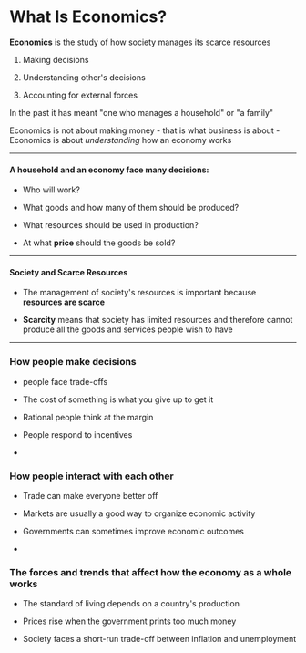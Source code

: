 # What Is Economics?

**Economics** is the study of how society manages its scarce resources

1. Making decisions

2. Understanding other's decisions

3. Accounting for external forces

In the past it has meant "one who manages a household" or "a family"

Economics is not about making money - that is what business is about - Economics is about *understanding* how an economy works

***

#### A household and an economy face many decisions:

- Who will work?

- What goods and how many of them should be produced?

- What resources should be used in production?

- At what **price** should the goods be sold?

***

#### Society and Scarce Resources

- The management of society's resources is important because **resources are scarce**

- **Scarcity** means that society has limited resources and therefore cannot produce all the goods and services people wish to have

***

### How people make decisions

- people face trade-offs

- The cost of something is what you give up to get it

- Rational people think at the margin

- People respond to incentives

-

### How people interact with each other

- Trade can make everyone better off

- Markets are usually a good way to organize economic activity

- Governments can sometimes improve economic outcomes

-

### The forces and trends that affect how the economy as a whole works

- The standard of living depends on a country's production

- Prices rise when the government prints too much money

- Society faces a short-run trade-off between inflation and unemployment

